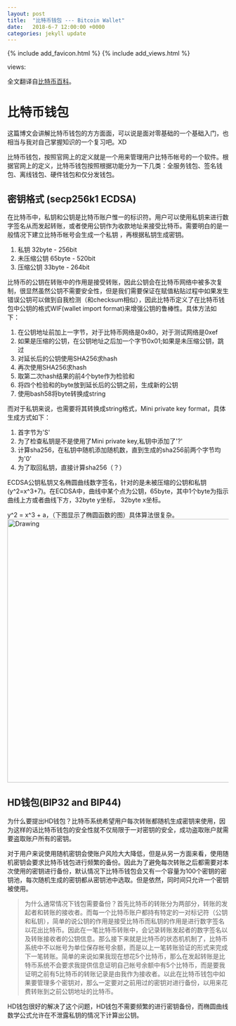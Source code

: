 ```yaml
---
layout: post
title:  "比特币钱包 --- Bitcoin Wallet"
date:   2018-6-7 12:00:00 +0000
categories: jekyll update
---
```

{% include add_favicon.html %}
{% include add_views.html %}

<span id="busuanzi_container_page_pv">
   views: <span id="busuanzi_value_page_pv"></span>
</span>

全文翻译自[比特币百科](https://bitcoin.org/en/developer-guide#wallets)。

# 比特币钱包

这篇博文会讲解比特币钱包的方方面面，可以说是面对零基础的一个基础入门，也相当与我对自己掌握知识的一个复习吧。XD

比特币钱包，按照官网上的定义就是一个用来管理用户比特币帐号的一个软件。根据官网上的定义，比特币钱包按照根据功能分为一下几类：全服务钱包、签名钱包、离线钱包、硬件钱包和仅分发钱包。

## 密钥格式 (secp256k1 ECDSA)

在比特币中，私钥和公钥是比特币账户惟一的标识符。用户可以使用私钥来进行数字签名从而发起转账，或者使用公钥作为收款地址来接受比特币。需要明白的是一般情况下建立比特币帐号会生成一个私钥 ，再根据私钥生成密钥。

1. 私钥 32byte - 256bit
2. 未压缩公钥 65byte - 520bit
3. 压缩公钥 33byte - 264bit

比特币的公钥在转账中的作用是接受转账，因此公钥会在比特币网络中被多次复制，很显然虽然公钥不需要安全性，但是我们需要保证在赋值粘贴过程中如果发生错误公钥可以做到自我检测（和checksum相似），因此比特币定义了在比特币钱包中公钥的格式WIF(wallet import format)来增强公钥的鲁棒性。具体方法如下：

1. 在公钥地址前加上一字节，对于比特币网络是0x80，对于测试网络是0xef
2. 如果是压缩的公钥，在公钥地址之后加一个字节0x01;如果是未压缩公钥，跳过
3. 对延长后的公钥使用SHA256求hash
4. 再次使用SHA256求hash
5. 取第二次hash结果的前4个byte作为检验和
6. 将四个检验和的byte放到延长后的公钥之前，生成新的公钥
7. 使用bash58将byte转换成string

而对于私钥来说，也需要将其转换成string格式，Mini private key format，具体生成方式如下：

1. 首字节为'S'
2. 为了检查私钥是不是使用了Mini private key,私钥中添加了'?'
3. 计算sha256，在私钥中随机添加随机数，直到生成的sha256前两个字节均为'0'
4. 为了取回私钥，直接计算sha256（？）

ECDSA公钥私钥又名椭圆曲线数字签名，针对的是未被压缩的公钥和私钥(y^2=x^3+7)。在ECDSA中，曲线中某个点为公钥，65byte，其中1个byte为指示曲线上方或者曲线下方，32byte y坐标， 32byte x坐标。

y^2 = x^3 + a，（下图显示了椭圆函数的图）具体算法很复杂。<img src="{{site.url}}{{site.baseurl}}/img/ECDSA.png" alt="Drawing" style="width: 600px;"/>


## HD钱包(BIP32 and BIP44)

为什么要提出HD钱包？比特币系统希望用户每次转账都随机生成密钥来使用，因为这样的话比特币钱包的安全性就不仅局限于一对密钥的安全，成功盗取账户就需要盗取账户所有的密钥。

对于用户来说使用随机密钥会使账户风险大大降低，但是从另一方面来看，使用随机密钥会要求比特币钱包进行频繁的备份。因此为了避免每次转账之后都需要对本次使用的密钥进行备份，默认情况下比特币钱包会又有一个容量为100个密钥的密钥池，每次随机生成的密钥都从密钥池中选取。但是依然，同时间只允许一个密钥被使用。

> 为什么通常情况下钱包需要备份？首先比特币的转账分为两部分，转账的发起者和转账的接收者。而每一个比特币账户都持有特定的一对标记符（公钥和私钥），简单的说公钥的作用是接受比特币而私钥的作用是进行数字签名以花出比特币。因此在一笔比特币转账中，会记录转账发起者的数字签名以及转账接收者的公钥信息。那么接下来就是比特币的状态机机制了，比特币系统中不以帐号为单位保存帐号余额，而是以上一笔转账验证的形式来完成下一笔转账。简单的来说如果我现在想花5个比特币，那么在发起转账是比特币系统不会要求我提供信息证明自己帐号余额中有5个比特币，而是要我证明之前有5比特币的转账记录是由我作为接收者。以此在比特币钱包中如果要管理多个密钥对，那么一定要对之前用过的密钥对进行备份，以用来花费转账到之前公钥地址的比特币。

HD钱包很好的解决了这个问题，HD钱包不需要频繁的进行密钥备份，而椭圆曲线数学公式允许在不泄露私钥的情况下计算出公钥。